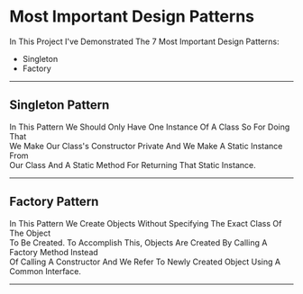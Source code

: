 <h1>Most Important Design Patterns</h1>

<p>In This Project I've Demonstrated The 7 Most Important Design Patterns:</p>

<ul>
	<li>Singleton</li>
	<li>Factory</li>
</ul>

<hr/>

<h2>Singleton Pattern</h2>
<p>In This Pattern We Should Only Have One Instance Of A Class So For Doing That<br/> 
We Make Our Class's Constructor Private And We Make A Static Instance From <br/>Our Class And 
A Static Method For Returning That Static Instance.</p>

<hr/>

<h2>Factory Pattern</h2>
<p>In This Pattern We Create Objects Without Specifying The Exact Class Of The Object<br/>
 To Be Created. To Accomplish This, Objects Are Created By Calling A Factory Method Instead<br/>
 Of Calling A Constructor And We Refer To Newly Created Object Using A Common Interface.</p>
 
 <hr/>